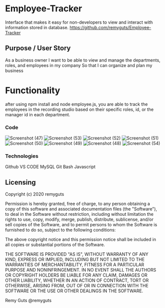 # Employee-Tracker
Interface that makes it easy for non-developers to view and interact with information stored in database. 
https://github.com/remyguts/Employee-Tracker



## Purpose / User Story

As a business owner
I want to be able to view and manage the departments, roles, and employees in my company
So that I can organize and plan my business


# Functionality

after using npm install and node employee.js, you are able to track the employees in the recording studio based on their specific roles, id, or the manager id in each department. 


### Code 

![Screenshot (47)](https://user-images.githubusercontent.com/56744605/75302577-163d3180-57f3-11ea-9548-82a25b339c71.png)
![Screenshot (53)](https://user-images.githubusercontent.com/56744605/75302596-23f2b700-57f3-11ea-8639-8b650360bc0e.png)
![Screenshot (52)](https://user-images.githubusercontent.com/56744605/75302600-2523e400-57f3-11ea-8d0e-423d2ca89f0b.png)
![Screenshot (51)](https://user-images.githubusercontent.com/56744605/75302602-2523e400-57f3-11ea-9ba3-931232be3cf8.png)
![Screenshot (50)](https://user-images.githubusercontent.com/56744605/75302603-25bc7a80-57f3-11ea-9505-0346d55a4b74.png)
![Screenshot (49)](https://user-images.githubusercontent.com/56744605/75302605-25bc7a80-57f3-11ea-9a85-56efc505cb58.png)
![Screenshot (48)](https://user-images.githubusercontent.com/56744605/75302606-26551100-57f3-11ea-9a93-48ae25102d65.png)
![Screenshot (54)](https://user-images.githubusercontent.com/56744605/75302608-26551100-57f3-11ea-8ff6-1409dc2e9467.png)


### Technologies
Github
VS CODE
MySQL
Git Bash
Javascript






## Licensing
Copyright (c) 2020 remyguts

Permission is hereby granted, free of charge, to any person obtaining a copy
of this software and associated documentation files (the "Software"), to deal
in the Software without restriction, including without limitation the rights
to use, copy, modify, merge, publish, distribute, sublicense, and/or sell
copies of the Software, and to permit persons to whom the Software is
furnished to do so, subject to the following conditions:

The above copyright notice and this permission notice shall be included in all
copies or substantial portions of the Software.

THE SOFTWARE IS PROVIDED "AS IS", WITHOUT WARRANTY OF ANY KIND, EXPRESS OR
IMPLIED, INCLUDING BUT NOT LIMITED TO THE WARRANTIES OF MERCHANTABILITY,
FITNESS FOR A PARTICULAR PURPOSE AND NONINFRINGEMENT. IN NO EVENT SHALL THE
AUTHORS OR COPYRIGHT HOLDERS BE LIABLE FOR ANY CLAIM, DAMAGES OR OTHER
LIABILITY, WHETHER IN AN ACTION OF CONTRACT, TORT OR OTHERWISE, ARISING FROM,
OUT OF OR IN CONNECTION WITH THE SOFTWARE OR THE USE OR OTHER DEALINGS IN THE
SOFTWARE.



Remy Guts @remyguts
